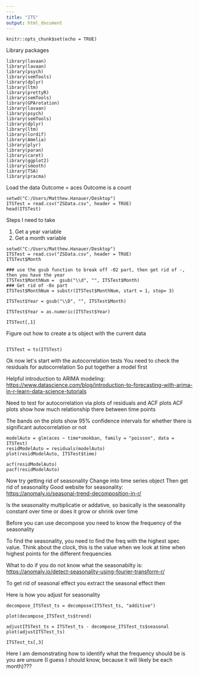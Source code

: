 ```yaml
---
---
title: "ITS"
output: html_document
---
```


```{r setup, include=FALSE}
knitr::opts_chunk$set(echo = TRUE)
```
Library packages
```{r}
library(lavaan)
library(lavaan)
library(psych)
library(semTools)
library(dplyr)
library(ltm)
library(prettyR)
library(semTools)
library(GPArotation)
library(lavaan)
library(psych)
library(semTools)
library(dplyr)
library(ltm)
library(lordif)
library(Amelia)
library(plyr)
library(paran)
library(caret)
library(ggplot2)
library(smooth)
library(TSA)
library(pracma)
```
Load the data
Outcome = aces
Outcome is a count
```{r}
setwd("C:/Users/Matthew.Hanauer/Desktop")
ITSTest = read.csv("ZSData.csv", header = TRUE) 
head(ITSTest)
```
Steps I need to take
1. Get a year variable
2. Get a month variable

```{r}
setwd("C:/Users/Matthew.Hanauer/Desktop")
ITSTest = read.csv("ZSData.csv", header = TRUE)
ITSTest$Month

### use the gsub function to break off -02 part, then get rid of -, then you have the year
ITSTest$MonthNum =  gsub("\\d", "", ITSTest$Month)
### Get rid of -0x part 
ITSTest$MonthNum = substr(ITSTest$MonthNum, start = 1, stop= 3)

ITSTest$Year = gsub("\\D", "", ITSTest$Month)

ITSTest$Year = as.numeric(ITSTest$Year)

ITSTest[,1]
```
Figure out how to create a ts object with the current data
```{r}

ITSTest = ts(ITSTest)
```


Ok now let's start with the autocorrelation tests
You need to check the residuals for autocorrelation 
So put together a model first 

Helpful introduction to ARIMA modeling: https://www.datascience.com/blog/introduction-to-forecasting-with-arima-in-r-learn-data-science-tutorials

Need to test for autocorrelation via plots of residuals and ACF plots
ACF plots show how much relationship there between time points 

The bands on the plots show 95% confidence intervals for whether there is significant autocorrelation or not


```{r}
modelAuto = glm(aces ~ time*smokban, family = "poisson", data = ITSTest)  
residModelAuto = residuals(modelAuto)
plot(residModelAuto, ITSTest$time)

acf(residModelAuto)
pacf(residModelAuto)
```
Now try getting rid of seasonality
Change into time series object
Then get rid of seasonality
Good website for seasonality: https://anomaly.io/seasonal-trend-decomposition-in-r/

Is the seasonality multiplicatie or addative, so basically is the seasonality constant over time or does it grow or shrink over time

Before you can use decompose you need to know the frequency of the seasonality

To find the seasonality, you need to find the freq with the highest spec value. Think about the clock, this is the value when we look at time when highest points for the different frequencies

What to do if you do not know what the seasonabilty is: https://anomaly.io/detect-seasonality-using-fourier-transform-r/

To get rid of seasonal effect you extract the seasonal effect then

Here is how you adjust for seasonality
```{r}
decompose_ITSTest_ts = decompose(ITSTest_ts, "additive")

plot(decompose_ITSTest_ts$trend)

adjustITSTest_ts = ITSTest_ts - decompose_ITSTest_ts$seasonal 
plot(adjustITSTest_ts)

ITSTest_ts[,3]
```
Here I am demonstrating how to identify what the frequency should be is you are unsure (I guess I should know, because it will likely be each month)???


